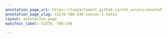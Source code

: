 ```yaml
---
annotation_page_uri: https://tanyaclement.github.io/znh_aviary/annotations/s1576-t86-244-canvas-1-notes.json
annotation_page_slug: s1576-t86-244-canvas-1-notes
layout: annotation_page
manifest_label: S1576, T86-244

---
```

